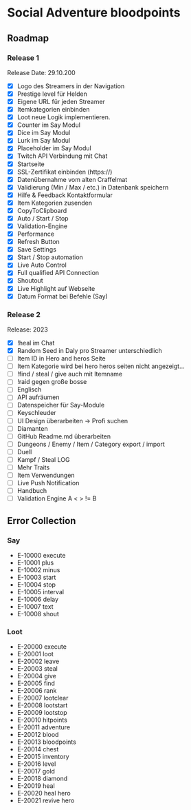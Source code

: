 # Social Adventure bloodpoints

## Roadmap
### Release 1 
Release Date: 29.10.200
- [x] Logo des Streamers in der Navigation
- [x] Prestige level für Helden
- [x] Eigene URL für jeden Streamer
- [x] Itemkategorien einbinden
- [x] Loot neue Logik implementieren.
- [x] Counter im Say Modul
- [x] Dice im Say Modul
- [x] Lurk im Say Modul
- [x] Placeholder im Say Modul
- [x] Twitch API Verbindung mit Chat
- [x] Startseite
- [x] SSL-Zertifikat einbinden (https://)
- [x] Datenübernahme vom alten Craffelmat
- [x] Validierung (Min / Max / etc.) in Datenbank speichern
- [x] Hilfe & Feedback Kontaktformular
- [x] Item Kategorien zusenden    
- [x] CopyToClipboard
- [x] Auto / Start / Stop
- [x] Validation-Engine
- [x] Performance
- [x] Refresh Button
- [x] Save Settings
- [x] Start / Stop automation 
- [x] Live Auto Control
- [x] Full qualified API Connection
- [x]  Shoutout
- [x]  Live Highlight auf Webseite
- [x]  Datum Format bei Befehle (Say)

### Release 2

Release: 2023
- [X]  !heal im Chat
- [X]  Random Seed in Daly pro Streamer unterschiedlich
- [ ]  Item ID in Hero and heros Seite
- [ ]  Item Kategorie wird bei hero heros seiten nicht angezeigt...
- [ ]  !find / steal / give auch mit Itemname
- [ ]  !raid gegen große bosse
- [ ]  Englisch
- [ ]  API aufräumen
- [ ]  Datenspeicher für Say-Module
- [ ]  Keyschleuder
- [ ]  UI Design überarbeiten -> Profi suchen
- [ ]  Diamanten
- [ ]  GitHub Readme.md überarbeiten
- [ ]  Dungeons / Enemy / Item / Category export / import
- [ ]  Duell
- [ ]  Kampf / Steal LOG
- [ ]  Mehr Traits
- [ ]  Item Verwendungen
- [ ]  Live Push Notification
- [ ]  Handbuch
- [ ]  Validation Engine A < > != B

## Error Collection
### Say
* E-10000 execute
* E-10001 plus
* E-10002 minus
* E-10003 start
* E-10004 stop
* E-10005 interval
* E-10006 delay
* E-10007 text
* E-10008 shout

### Loot
* E-20000 execute
* E-20001 loot
* E-20002 leave
* E-20003 steal
* E-20004 give
* E-20005 find
* E-20006 rank
* E-20007 lootclear
* E-20008 lootstart
* E-20009 lootstop
* E-20010 hitpoints
* E-20011 adventure
* E-20012 blood
* E-20013 bloodpoints
* E-20014 chest
* E-20015 inventory
* E-20016 level
* E-20017 gold
* E-20018 diamond
* E-20019 heal
* E-20020 heal hero
* E-20021 revive hero